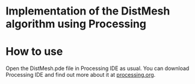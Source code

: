 Implementation of the DistMesh algorithm using Processing
===

# How to use

Open the DistMesh.pde file in Processing IDE as usual. 
You can download Processing IDE and find out more about it at [processing.org](https://processing.org/).
